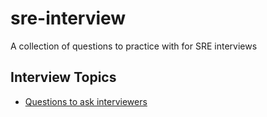 # sre-interview
A collection of questions to practice with for SRE interviews

## Interview Topics
* [Questions to ask interviewers](questions-to-ask-interviewers.md)
